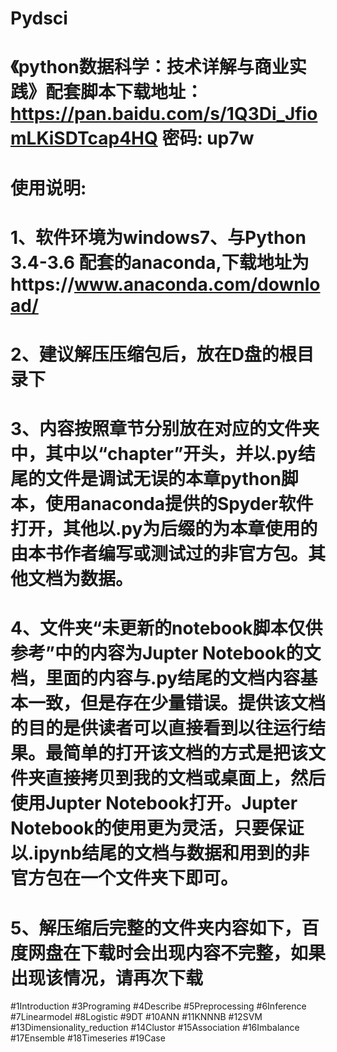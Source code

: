 # Pydsci
# 《python数据科学：技术详解与商业实践》配套脚本下载地址： https://pan.baidu.com/s/1Q3Di_JfiomLKiSDTcap4HQ 密码: up7w
# 使用说明:
# 1、软件环境为windows7、与Python 3.4-3.6 配套的anaconda,下载地址为https://www.anaconda.com/download/
# 2、建议解压压缩包后，放在D盘的根目录下
# 3、内容按照章节分别放在对应的文件夹中，其中以“chapter”开头，并以.py结尾的文件是调试无误的本章python脚本，使用anaconda提供的Spyder软件打开，其他以.py为后缀的为本章使用的由本书作者编写或测试过的非官方包。其他文档为数据。
# 4、文件夹“未更新的notebook脚本仅供参考”中的内容为Jupter Notebook的文档，里面的内容与.py结尾的文档内容基本一致，但是存在少量错误。提供该文档的目的是供读者可以直接看到以往运行结果。最简单的打开该文档的方式是把该文件夹直接拷贝到我的文档或桌面上，然后使用Jupter Notebook打开。Jupter Notebook的使用更为灵活，只要保证以.ipynb结尾的文档与数据和用到的非官方包在一个文件夹下即可。
# 5、解压缩后完整的文件夹内容如下，百度网盘在下载时会出现内容不完整，如果出现该情况，请再次下载
#1Introduction
#3Programing
#4Describe
#5Preprocessing
#6Inference
#7Linearmodel
#8Logistic
#9DT
#10ANN
#11KNNNB
#12SVM
#13Dimensionality_reduction
#14Clustor
#15Association
#16Imbalance
#17Ensemble
#18Timeseries
#19Case
